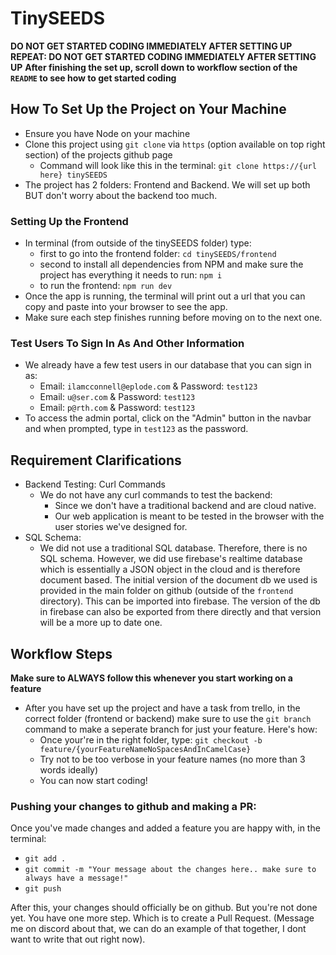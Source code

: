 # TinySEEDS

**DO NOT GET STARTED CODING IMMEDIATELY AFTER SETTING UP**
**REPEAT: DO NOT GET STARTED CODING IMMEDIATELY AFTER SETTING UP**
**After finishing the set up, scroll down to workflow section of the ```README``` to see how to get started coding**

## How To Set Up the Project on Your Machine
- Ensure you have Node on your machine
- Clone this project using ```git clone``` via ```https``` (option available on top right section) of the projects github page
    -  Command will look like this in the terminal: ```git clone https://{url here} tinySEEDS```
-  The project has 2 folders: Frontend and Backend. We will set up both BUT don't worry about the backend too much. 

### Setting Up the Frontend
- In terminal (from outside of the tinySEEDS folder) type:
    - first to go into the frontend folder: ```cd tinySEEDS/frontend```
    - second to install all dependencies from NPM and make sure the project has everything it needs to run: ```npm i```
    - to run the frontend: ```npm run dev```
- Once the app is running, the terminal will print out a url that you can copy and paste into your browser to see the app.
- Make sure each step finishes running before moving on to the next one.

### Test Users To Sign In As And Other Information
- We already have a few test users in our database that you can sign in as:
    - Email: ```ilamcconnell@eplode.com``` & Password: ```test123```
    - Email: ```u@ser.com``` & Password: ```test123```
    - Email: ```p@rth.com``` & Password: ```test123```
- To access the admin portal, click on the "Admin" button in the navbar and when prompted, type in ```test123``` as the password.

## Requirement Clarifications
- Backend Testing: Curl Commands
    - We do not have any curl commands to test the backend: 
        - Since we don't have a traditional backend and are cloud native. 
        - Our web application is meant to be tested in the browser with the user stories we've designed for.
- SQL Schema:
    - We did not use a traditional SQL database. Therefore, there is no SQL schema. However, we did use firebase's realtime database which is essentially a JSON object in the cloud and is therefore document based. The initial version of the document db we used is provided in the main folder on github (outside of the ```frontend``` directory). This can be imported into firebase. The version of the db in firebase can also be exported from there directly and that version will be a more up to date one.
    


## Workflow Steps
**Make sure to ALWAYS follow this whenever you start working on a feature**
- After you have set up the project and have a task from trello, in the correct folder (frontend or backend) make sure to use the ```git branch``` command to make a seperate branch for just your feature. Here's how:
    - Once your're in the right folder, type: ```git checkout -b feature/{yourFeatureNameNoSpacesAndInCamelCase}```
    - Try not to be too verbose in your feature names (no more than 3 words ideally)
    - You can now start coding!

### Pushing your changes to github and making a PR:

Once you've made changes and added a feature you are happy with, in the terminal:

- ```git add .```
- ```git commit -m "Your message about the changes here.. make sure to always have a message!"```
- ```git push```

After this, your changes should officially be on github. But you're not done yet. You have one more step. Which is to create a Pull Request. (Message me on discord about that, we can do an example of that together, I dont want to write that out right now).
